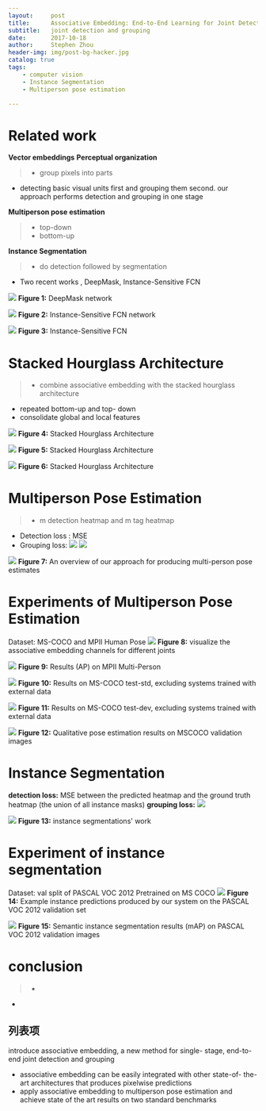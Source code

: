 ```yaml
---
layout:     post
title:      Associative Embedding: End-to-End Learning for Joint Detection and Grouping
subtitle:   joint detection and grouping
date:       2017-10-18
author:     Stephen Zhou
header-img: img/post-bg-hacker.jpg
catalog: true
tags:
    - computer vision
    - Instance Segmentation
    - Multiperson pose estimation

---
```


# Related work
**Vector embeddings**
**Perceptual organization**
>- group pixels into parts
- detecting basic visual units first and grouping them second. our approach performs detection and grouping in one stage

**Multiperson pose estimation**
>- top-down
>- bottom-up

**Instance Segmentation**
>- do detection followed by segmentation
- Two recent works , DeepMask, Instance-Sensitive FCN

![](https://i.imgur.com/zyToSS9.png)
**Figure 1:** DeepMask network

![](https://i.imgur.com/xUofSIn.png)
**Figure 2:** Instance-Sensitive FCN network

![](https://i.imgur.com/qRwPSQU.png)
**Figure 3:** Instance-Sensitive FCN 

# Stacked Hourglass Architecture 
>- combine associative embedding with the stacked hourglass architecture
- repeated bottom-up and top- down
- consolidate global and local features

![](https://i.imgur.com/k3kg73x.png)
**Figure 4:** Stacked Hourglass Architecture 

![](https://i.imgur.com/JZ9cu0K.png)
**Figure 5:** Stacked Hourglass Architecture 

![](https://i.imgur.com/VfjxmUg.png)
**Figure 6:** Stacked Hourglass Architecture 

# Multiperson Pose Estimation
>- m detection  heatmap and m tag heatmap
- Detection loss : MSE
- Grouping loss:
![](https://i.imgur.com/1Saog1B.png)
![](https://i.imgur.com/VvWS2FP.png)

![](https://i.imgur.com/jQC4zEI.png)
**Figure 7:** An overview of our approach for producing multi-person pose estimates

# Experiments of Multiperson Pose Estimation
Dataset: MS-COCO  and MPII Human Pose
![](https://i.imgur.com/389nKD3.jpg)
**Figure 8:** visualize the associative embedding channels for different joints

![](https://i.imgur.com/s3TIKUM.png)
**Figure 9:** Results (AP) on MPII Multi-Person

![](https://i.imgur.com/GNnbRu7.png)
**Figure 10:** Results on MS-COCO test-std, excluding systems trained with external data

![](https://i.imgur.com/rN9fNeI.png)
**Figure 11:** Results on MS-COCO test-dev, excluding systems trained with external data

![](https://i.imgur.com/b6yXsoM.jpg)
**Figure 12:** Qualitative pose estimation results on MSCOCO validation images

# Instance Segmentation
**detection loss:** MSE between the predicted heatmap and the ground truth heatmap (the union of all instance masks)
**grouping loss:** 
![](https://i.imgur.com/9KXgfwO.png)

![](https://i.imgur.com/jNhdqBH.png)
**Figure 13:** instance segmentations' work

# Experiment of instance segmentation
Dataset: val split of PASCAL VOC 2012
Pretrained on MS COCO
![](https://i.imgur.com/9jNIz6d.png)
**Figure 14:** Example instance predictions produced by our system on the PASCAL VOC 2012 validation set

![](https://i.imgur.com/x2tWfTb.png)
**Figure 15:** Semantic instance segmentation results (mAP) on PASCAL VOC 2012 validation images

# conclusion
>-

 - 

列表项
---

 introduce associative embedding, a new method for single- stage, end-to-end joint detection and grouping
- associative embedding can be easily integrated with other state-of- the-art architectures that produces pixelwise predictions
- apply associative embedding to multiperson pose estimation and achieve state of the art results on two standard benchmarks



